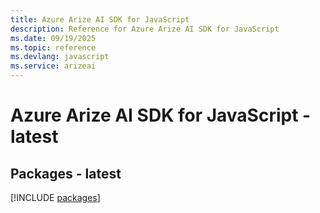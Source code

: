 ```yaml
---
title: Azure Arize AI SDK for JavaScript
description: Reference for Azure Arize AI SDK for JavaScript
ms.date: 09/19/2025
ms.topic: reference
ms.devlang: javascript
ms.service: arizeai
---
```

# Azure Arize AI SDK for JavaScript - latest
## Packages - latest
[!INCLUDE [packages](arize-ai-index.md)]